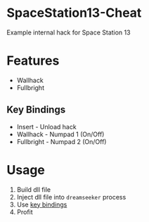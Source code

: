 # SpaceStation13-Cheat
Example internal hack for Space Station 13

# Features
* Wallhack
* Fullbright

## Key Bindings
* Insert - Unload hack
* Wallhack - Numpad 1 (On/Off)
* Fullbright - Numpad 2 (On/Off)

# Usage
1) Build dll file
2) Inject dll file into `dreamseeker` process
3) Use [key bindings](#key-bindings)
4) Profit
